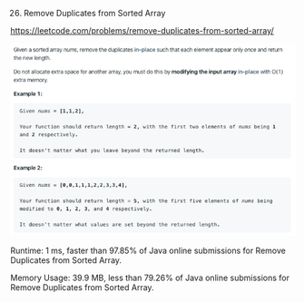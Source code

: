 26. Remove Duplicates from Sorted Array

https://leetcode.com/problems/remove-duplicates-from-sorted-array/

![image](image.png)

Runtime: 1 ms, faster than 97.85% of Java online submissions for Remove Duplicates from Sorted Array.

Memory Usage: 39.9 MB, less than 79.26% of Java online submissions for Remove Duplicates from Sorted Array.